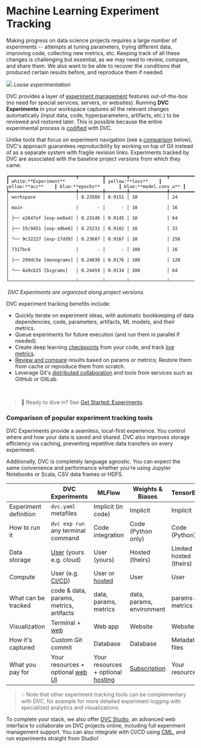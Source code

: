 # Machine Learning Experiment Tracking

Making progress on data science projects requires a large number of
<abbr>experiments</abbr> -- attempts at tuning parameters, trying different
data, improving code, collecting new metrics, etc. Keeping track of all these
changes is challenging but essential, as we may need to review, compare, and
share them. We also want to be able to recover the conditions that produced
certain results before, and reproduce them if needed.

![](/img/natural-experimentation.png) _Loose experimentation_

DVC provides a layer of [experiment management] features out-of-the-box (no need
for special services, servers, or websites). Running **DVC Experiments** in your
workspace captures all the relevant changes automatically (input data, code,
hyperparameters, artifacts, etc.) to be reviewed and restored later. This is
possible because the entire experimental process is [codified] with DVC.

Unlike tools that focus on experiment navigation (see a
[comparison](#comparison-of-popular-experiment-tracking-tools) below), DVC's
approach guarantees reproducibility by working on top of Git instead of as a
separate system with fragile revision links. Experiments tracked by DVC are
associated with the baseline project versions from which they came.

[experiment management]: /doc/user-guide/experiment-management
[codified]: /doc/user-guide/project-structure/pipelines-files
[versioning everything]: /doc/use-cases/versioning-data-and-model-files

```dvctable
┏━━━━━━━━━━━━━━━━━━━━━━━━━┳━━━━━━━━━┳━━━━━━━━┳━━━━━━━━━━━━━━┳━━━━━━━━━━━━━━┓
┃ white:**Experiment**              ┃ yellow:**loss**    ┃ yellow:**acc**    ┃ blue:**epochs**       ┃ blue:**model.conv_u** ┃
┡━━━━━━━━━━━━━━━━━━━━━━━━━╇━━━━━━━━━╇━━━━━━━━╇━━━━━━━━━━━━━━╇━━━━━━━━━━━━━━┩
│ workspace               │ 0.23508 │ 0.9151 │ 10           │ 24           │
│ main                    │       - │      - │ 10           │ 16           │
│ ├── e2647ef [exp-ee8a4] │ 0.23146 │ 0.9145 │ 10           │ 64           │
│ ├── 15c9451 [exp-a9be6] │ 0.25231 │ 0.9102 │ 10           │ 32           │
│ └── 9c32227 [exp-17dd9] │ 0.23687 │ 0.9167 │ 10           │ 256          │
│ 7317bc6                 │       - │      - │ 100          │ 16           │
│ ├── 299dc5e [monograms] │ 0.24838 │ 0.9176 │ 100          │ 128          │
│ └── 8a9cb15 [bigrams]   │ 0.24459 │ 0.9134 │ 100          │ 64           │
└─────────────────────────┴─────────┴────────┴──────────────┴──────────────┘
```

![]() _DVC Experiments are organized along project versions._

DVC experiment tracking benefits include:

- Quickly iterate on experiment ideas, with automatic bookkeeping of data
  dependencies, code, <abbr>parameters</abbr>, artifacts, ML models, and their
  <abbr>metrics</abbr>.
- Queue experiments for future execution (and run them in parallel if needed).
- Create deep learning [checkpoints] from your code, and track
  [live metrics](/doc/dvclive).
- [Review and compare] results based on params or metrics; Restore them from
  <abbr>cache</abbr> or reproduce them from scratch.
- Leverage Git's [distributed collaboration] and tools from services such as
  GitHub or GitLab.

[execution]: /doc/user-guide/experiment-management/running-experiments
[checkpoints]: /doc/user-guide/experiment-management/checkpoints
[review and compare]:
  /doc/user-guide/experiment-management/comparing-experiments
[distributed collaboration]:
  /doc/user-guide/experiment-management/sharing-experiments

<br/>

> 📖 Ready to dive in? See [Get Started: Experiments](/doc/start/experiments).

### Comparison of popular experiment tracking tools

DVC Experiments provide a seamless, local-first experience. You control where
and how your data is saved and shared. DVC also improves storage efficiency via
<abbr>caching</abbr>, preventing repetitive data transfers on every experiment.

Additionally, DVC is completely language agnostic. You can expect the same
convenience and performance whether you're using Jupyter Notebooks or Scala, CSV
data frames or HDFS.

|                       | DVC Experiments                         | MLFlow                                       | Weights & Biases          | TensorBoard             |
| --------------------- | --------------------------------------- | -------------------------------------------- | ------------------------- | ----------------------- |
| Experiment definition | `dvc.yaml` metafiles                    | Implicit (in code)                           | Implicit                  | Implicit                |
| How to run it         | `dvc exp run` any terminal command      | Code integration                             | Code (Python only)        | Code (Python)           |
| Data storage          | [User][storage] (yours e.g. cloud)      | User (yours)                                 | Hosted (theirs)           | Limited hosted (theirs) |
| Compute               | User (e.g. [CI/CD][cml])                | User or [hosted][dbricks]                    | User                      | User                    |
| What can be tracked   | code & data, params, metrics, artifacts | data, params, metrics                        | data, params, environment | params and metrics      |
| Visualization         | Terminal + [web][dvc studio]            | Web app                                      | Website                   | Website                 |
| How it's captured     | Custom Git commit                       | Database                                     | Database                  | Metadata files          |
| What you pay for      | Your resources + optional [web UI]      | Your resources + optional [hosting][dbricks] | [Subscription][wandb]     | Your resources          |

[storage]: /doc/command-reference/remote/add#supported-storage-types
[dbricks]: https://databricks.com/product/pricing
[web ui]: https://studio.iterative.ai/#pricing
[wandb]: https://wandb.ai/site/pricing

> 💡 Note that other experiment tracking tools can be complementary with DVC,
> for example for more detailed experiment logging with specialized analytics
> and visualizations.

To complete your stack, we also offer [DVC Studio], an advanced web interface to
collaborate on DVC projects online, including full experiment management
support. You can also integrate with CI/CD using [CML], and run experiments
straight from Studio!

[dvc studio]: /doc/studio
[cml]: https://cml.dev/
